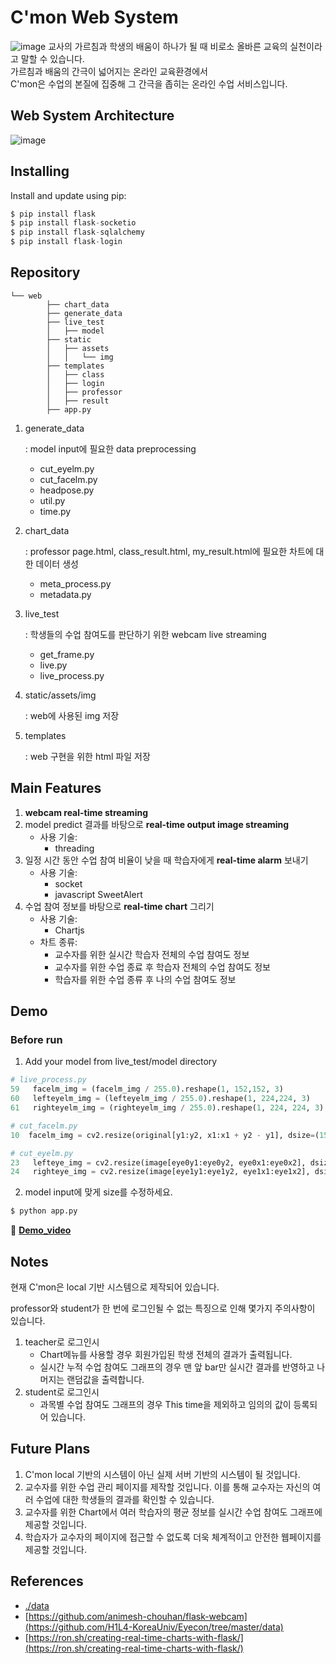 # C'mon Web System

![image](https://user-images.githubusercontent.com/43233184/91686002-0c77fa80-eb97-11ea-938e-dd2eca56c908.png)
교사의 가르침과 학생의 배움이 하나가 될 때 비로소 올바른 교육의 실천이라고 말할 수 있습니다.<br>
가르침과 배움의 간극이 넓어지는 온라인 교육환경에서<br>
C'mon은 수업의 본질에 집중해 그 간극을 좁히는 온라인 수업 서비스입니다.



## Web System Architecture

![image](https://user-images.githubusercontent.com/43233184/91658530-d9d0f200-eb03-11ea-90bc-326f41c8dd5f.png)


## Installing

Install and update using pip:

```python
$ pip install flask
$ pip install flask-socketio
$ pip install flask-sqlalchemy
$ pip install flask-login
```

## Repository

```
└── web
        ├── chart_data
        ├── generate_data
        ├── live_test
        │   ├── model
        ├── static
        │   ├── assets
        │   │   └── img
        ├── templates
        │   ├── class
        │   ├── login
        │   ├── professor
        │   ├── result
        ├── app.py
```

1. generate_data

    : model input에 필요한 data preprocessing

    - cut_eyelm.py
    - cut_facelm.py
    - headpose.py
    - util.py
    - time.py
2. chart_data

    : professor page.html, class_result.html, my_result.html에 필요한 차트에 대한 데이터 생성

    - meta_process.py
    - metadata.py
3. live_test

    : 학생들의 수업 참여도를 판단하기 위한 webcam live streaming

    - get_frame.py
    - live.py
    - live_process.py
4. static/assets/img

    : web에 사용된 img 저장

5. templates

    : web 구현을 위한 html 파일 저장

## Main Features

1. **webcam real-time streaming**
2. model predict 결과를 바탕으로 **real-time output image streaming**
    - 사용 기술:
        - threading
3. 일정 시간 동안 수업 참여 비율이 낮을 때 학습자에게 **real-time alarm** 보내기
    - 사용 기술:
        - socket
        - javascript SweetAlert
4. 수업 참여 정보를 바탕으로 **real-time chart** 그리기
    - 사용 기술:
        - Chartjs
    - 차트 종류:
        - 교수자를 위한 실시간 학습자 전체의 수업 참여도 정보
        - 교수자를 위한 수업 종료 후 학습자 전체의 수업 참여도 정보
        - 학습자를 위한 수업 종류 후 나의 수업 참여도 정보

## Demo
### Before run
1. Add your model from live_test/model directory

```python
# live_process.py
59   facelm_img = (facelm_img / 255.0).reshape(1, 152,152, 3)
60   lefteyelm_img = (lefteyelm_img / 255.0).reshape(1, 224,224, 3)
61   righteyelm_img = (righteyelm_img / 255.0).reshape(1, 224, 224, 3)

# cut_facelm.py
10  facelm_img = cv2.resize(original[y1:y2, x1:x1 + y2 - y1], dsize=(152, 152), interpolation=cv2.INTER_AREA)

# cut_eyelm.py
23   lefteye_img = cv2.resize(image[eye0y1:eye0y2, eye0x1:eye0x2], dsize=(224, 224), interpolation=cv2.INTER_AREA)
24   righteye_img = cv2.resize(image[eye1y1:eye1y2, eye1x1:eye1x2], dsize=(224, 224), interpolation=cv2.INTER_AREA)
```

2. model input에 맞게 size를 수정하세요.

```python
$ python app.py
```

🎥 [**Demo_video**](https://drive.google.com/file/d/1URumJlHoDgkaJyyPHYp6kwAjmstywiL6/view)

## Notes

현재 C'mon은 local 기반 시스템으로 제작되어 있습니다.

professor와 student가 한 번에 로그인될 수 없는 특징으로 인해 몇가지 주의사항이 있습니다.

1. teacher로 로그인시
    - Chart메뉴를 사용할 경우 회원가입된 학생 전체의 결과가 출력됩니다.
    - 실시간 누적 수업 참여도 그래프의 경우 맨 앞 bar만 실시간 결과를 반영하고 나머지는 랜덤값을 출력합니다.
2. student로 로그인시
    - 과목별 수업 참여도 그래프의 경우 This time을 제외하고 임의의 값이 등록되어 있습니다.

## Future Plans

1. C'mon local 기반의 시스템이 아닌 실제 서버 기반의 시스템이 될 것입니다.
2. 교수자를 위한 수업 관리 페이지를 제작할 것입니다. 이를 통해 교수자는 자신의 여러 수업에 대한 학생들의 결과를 확인할 수 있습니다.
3. 교수자를 위한 Chart에서 여러 학습자의 평균 정보를 실시간 수업 참여도 그래프에 제공할 것입니다.
4. 학습자가 교수자의 페이지에 접근할 수 없도록 더욱 체계적이고 안전한 웹페이지를 제공할 것입니다.

## References
- [./data](https://github.com/H1L4-KoreaUniv/Eyecon/tree/master/data)
- [https://github.com/animesh-chouhan/flask-webcam](https://github.com/H1L4-KoreaUniv/Eyecon/tree/master/data)
- [https://ron.sh/creating-real-time-charts-with-flask/](https://ron.sh/creating-real-time-charts-with-flask/)

